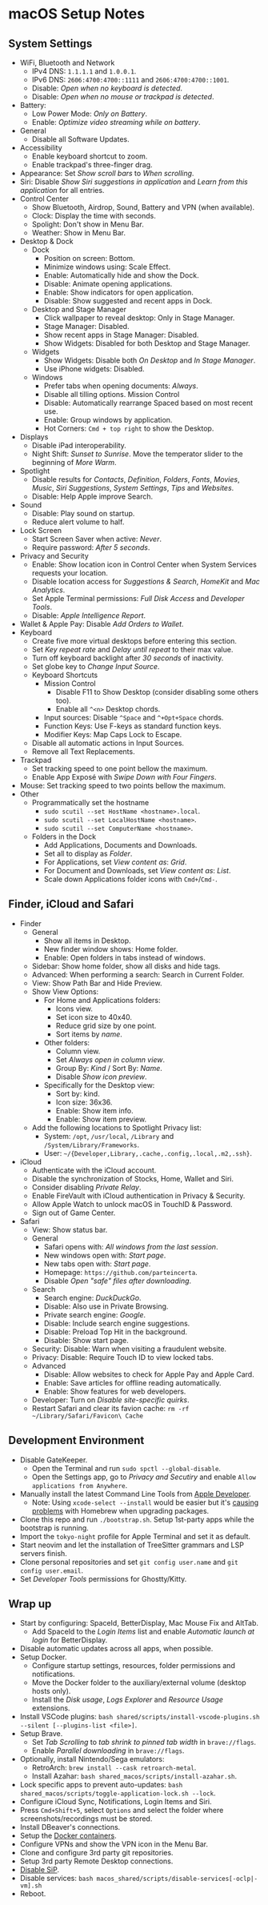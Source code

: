 # macOS Setup Notes

## System Settings
- WiFi, Bluetooth and Network
  - IPv4 DNS: `1.1.1.1` and `1.0.0.1`.
  - IPv6 DNS: `2606:4700:4700::1111` and `2606:4700:4700::1001`.
  - Disable: _Open when no keyboard is detected_.
  - Disable: _Open when no mouse or trackpad is detected_.
- Battery:
  - Low Power Mode: _Only on Battery_.
  - Enable: _Optimize video streaming while on battery_.
- General
  - Disable all Software Updates.
- Accessibility
  - Enable keyboard shortcut to zoom.
  - Enable trackpad's three-finger drag.
- Appearance: Set _Show scroll bars_ to _When scrolling_.
- Siri: Disable _Show Siri suggestions in application_ and _Learn from this
  application_ for all entries.
- Control Center
  - Show Bluetooth, Airdrop, Sound, Battery and VPN (when available).
  - Clock: Display the time with seconds.
  - Spolight: Don't show in Menu Bar.
  - Weather: Show in Menu Bar.
- Desktop & Dock
  - Dock
    - Position on screen: Bottom.
    - Minimize windows using: Scale Effect.
    - Enable: Automatically hide and show the Dock.
    - Disable: Animate opening applications.
    - Enable: Show indicators for open application.
    - Disable: Show suggested and recent apps in Dock.
  - Desktop and Stage Manager
    - Click wallpaper to reveal desktop: Only in Stage Manager.
    - Stage Manager: Disabled.
    - Show recent apps in Stage Manager: Disabled.
    - Show Widgets: Disabled for both Desktop and Stage Manager.
  - Widgets
    - Show Widgets: Disable both _On Desktop_ and _In Stage Manager_.
    - Use iPhone widgets: Disabled.
  - Windows
    - Prefer tabs when opening documents: _Always_.
    - Disable all tilling options.
  Mission Control
    - Disable: Automatically rearrange Spaced based on most recent use.
    - Enable: Group windows by application.
    - Hot Corners: `Cmd + top right` to show the Desktop.
- Displays
  - Disable iPad interoperability.
  - Night Shift: _Sunset to Sunrise_. Move the temperator slider to the
    beginning of _More Warm_.
- Spotlight
  - Disable results for _Contacts_, _Definition_, _Folders_, _Fonts_, _Movies_,
    _Music_, _Siri Suggestions_, _System Settings_, _Tips_ and _Websites_.
  - Disable: Help Apple improve Search.
- Sound
  - Disable: Play sound on startup.
  - Reduce alert volume to half.
- Lock Screen
  - Start Screen Saver when active: _Never_.
  - Require password: _After 5 seconds_.
- Privacy and Security
  - Enable: Show location icon in Control Center when System Services requests
    your location.
  - Disable location access for _Suggestions & Search_, _HomeKit_ and
    _Mac Analytics_.
  - Set Apple Terminal permissions: _Full Disk Access_ and _Developer Tools_.
  - Disable: _Apple Intelligence Report_.
- Wallet & Apple Pay: Disable _Add Orders to Wallet_.
- Keyboard
  - Create five more virtual desktops before entering this section.
  - Set _Key repeat rate_ and _Delay until repeat_ to their max value.
  - Turn off keyboard backlight after _30 seconds_ of inactivity.
  - Set globe key to _Change Input Source_.
  - Keyboard Shortcuts
    - Mission Control
      - Disable F11 to Show Desktop (consider disabling some others too).
      - Enable all `^<n>` Desktop chords.
    - Input sources: Disable `^Space` and `^+Opt+Space` chords.
    - Function Keys: Use F-keys as standard function keys.
    - Modifier Keys: Map Caps Lock to Escape.
  - Disable all automatic actions in Input Sources.
  - Remove all Text Replacements.
- Trackpad
  - Set tracking speed to one point bellow the maximum.
  - Enable App Exposé with _Swipe Down with Four Fingers_.
- Mouse: Set tracking speed to two points bellow the maximum.
- Other
  - Programmatically set the hostname
    - `sudo scutil --set HostName <hostname>.local`.
    - `sudo scutil --set LocalHostName <hostname>`.
    - `sudo scutil --set ComputerName <hostname>`.
  - Folders in the Dock
    - Add Applications, Documents and Downloads.
    - Set all to display as _Folder_.
    - For Applications, set _View content as_: _Grid_.
    - For Document and Downloads, set _View content as_: _List_.
    - Scale down Applications folder icons with `Cmd+`/`Cmd-`.

## Finder, iCloud and Safari
- Finder
  - General
    - Show all items in Desktop.
    - New finder window shows: Home folder.
    - Enable: Open folders in tabs instead of windows.
  - Sidebar: Show home folder, show all disks and hide tags.
  - Advanced: When performing a search: Search in Current Folder.
  - View: Show Path Bar and Hide Preview.
  - Show View Options:
    - For Home and Applications folders:
      - Icons view. 
      - Set icon size to 40x40.
      - Reduce grid size by one point.
      - Sort items by _name_.
    - Other folders:
      - Column view.
      - Set _Always open in column view_.
      - Group By: _Kind_ / Sort By: _Name_.
      - Disable _Show icon preview_.
    - Specifically for the Desktop view:
      - Sort by: kind.
      - Icon size: 36x36.
      - Enable: Show item info.
      - Enable: Show item preview.
  - Add the following locations to Spotlight Privacy list:
    - System: `/opt`, `/usr/local`, `/Library` and `/System/Library/Frameworks`.
    - User: `~/{Developer,Library,.cache,.config,.local,.m2,.ssh}`.
- iCloud
  - Authenticate with the iCloud account.
  - Disable the synchronization of Stocks, Home, Wallet and Siri.
  - Consider disabling _Private Relay_.
  - Enable FireVault with iCloud authentication in Privacy & Security.
  - Allow Apple Watch to unlock macOS in TouchID & Password.
  - Sign out of Game Center.
- Safari
  - View: Show status bar.
  - General
    - Safari opens with: _All windows from the last session_.
    - New windows open with: _Start page_.
    - New tabs open with: _Start page_.
    - Homepage: `https://github.com/parteincerta`.
    - Disable _Open "safe" files after downloading_.
  - Search
    - Search engine: _DuckDuckGo_.
    - Disable: Also use in Private Browsing.
    - Private search engine: _Google_.
    - Disable: Include search engine suggestions.
    - Disable: Preload Top Hit in the background.
    - Disable: Show start page.
  - Security: Disable: Warn when visiting a fraudulent website.
  - Privacy: Disable: Require Touch ID to view locked tabs.
  - Advanced
    - Disable: Allow websites to check for Apple Pay and Apple Card.
    - Enable: Save articles for offline reading automatically.
    - Enable: Show features for web developers.
  - Developer: Turn on _Disable site-specific quirks_.
  - Restart Safari and clear its favion cache: `rm -rf ~/Library/Safari/Favicon\ Cache`

## Development Environment
- Disable GateKeeper.
  - Open the Terminal and run `sudo spctl --global-disable`.
  - Open the Settings app, go to _Privacy and Secutiry_ and enable
    `Allow applications from Anywhere`.
- Manually install the latest Command Line Tools from [Apple Developer][macos-notes-01].
  - Note: Using `xcode-select --install` would be easier but it's
    [causing problems][macos-notes-02] with Homebrew when upgrading packages.
- Clone this repo and run `./bootstrap.sh`. Setup 1st-party apps while the bootstrap is running.
- Import the `tokyo-night` profile for Apple Terminal and set it as default.
- Start neovim and let the installation of TreeSitter grammars and LSP servers finish.
- Clone personal repositories and set `git config user.name` and `git config user.email`.
- Set _Developer Tools_ permissions for Ghostty/Kitty.

## Wrap up
- Start by configuring: SpaceId, BetterDisplay, Mac Mouse Fix and AltTab.
  - Add SpaceId to the _Login Items_ list and enable _Automatic launch at login_
    for BetterDisplay.
- Disable automatic updates across all apps, when possible.
- Setup Docker.
  - Configure startup settings, resources, folder permissions and notifications.
  - Move the Docker folder to the auxiliary/external volume (desktop hosts only).
  - Install the _Disk usage_, _Logs Explorer_ and _Resource Usage_ extensions.
- Install VSCode plugins:
  `bash shared/scripts/install-vscode-plugins.sh --silent [--plugins-list <file>]`.
- Setup Brave.
  - Set _Tab Scrolling_ to _tab shrink to pinned tab width_ in `brave://flags`.
  - Enable _Parallel downloading_ in `brave://flags`.
- Optionally, install Nintendo/Sega emulators:
  - RetroArch: `brew install --cask retroarch-metal`.
  - Install Azahar: `bash shared_macos/scripts/install-azahar.sh`.
- Lock specific apps to prevent auto-updates:
  `bash shared_macos/scripts/toggle-application-lock.sh --lock`.
- Configure iCloud Sync, Notifications, Login Items and Siri.
- Press `Cmd+Shift+5`, select `Options` and select the folder where
  screenshots/recordings must be stored.
- Install DBeaver's connections.
- Setup the [Docker containers][macos-notes-03].
- Configure VPNs and show the VPN icon in the Menu Bar.
- Clone and configure 3rd party git repositories.
- Setup 3rd party Remote Desktop connections.
- [Disable SiP][macos-notes-04].
- Disable services: `bash macos_shared/scripts/disable-services[-oclp|-vm].sh`
- Reboot.

[macos-notes-01]: https://developer.apple.com/download/all
[macos-notes-02]: https://github.com/orgs/Homebrew/discussions/5723#discussioncomment-11185411
[macos-notes-03]: https://github.com/parteincerta/docker-recipes
[macos-notes-04]: https://developer.apple.com/documentation/security/disabling-and-enabling-system-integrity-protection
